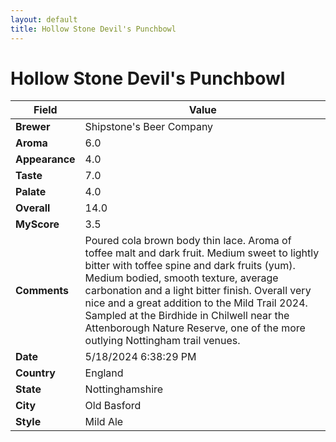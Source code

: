 ```yaml
---
layout: default
title: Hollow Stone Devil's Punchbowl
---
```


# Hollow Stone Devil's Punchbowl

| Field         | Value                                                                                                   |
|---------------|---------------------------------------------------------------------------------------------------------|
| **Brewer**    | Shipstone&#39;s Beer Company                                                                                        |
| **Aroma**     | 6.0                                                                                         |
| **Appearance**| 4.0                                                                                    |
| **Taste**     | 7.0                                                                                         |
| **Palate**    | 4.0                                                                                        |
| **Overall**   | 14.0                                                                                       |
| **MyScore**   | 3.5                                                                                       |
| **Comments**  | Poured cola brown body thin lace. Aroma of toffee malt and dark fruit. Medium sweet to lightly bitter with toffee spine and dark fruits (yum). Medium bodied, smooth texture, average carbonation and a light bitter finish. Overall very nice and a great addition to the Mild Trail 2024. Sampled at the Birdhide in Chilwell near the Attenborough Nature Reserve, one of the more outlying Nottingham trail venues.                                                                                      |
| **Date**      | 5/18/2024 6:38:29 PM                                                                                          |
| **Country**   | England                                                                                       |
| **State**     | Nottinghamshire                                                                                         |
| **City**      | Old Basford                                                                                          |
| **Style**     | Mild Ale                                                                                         |
